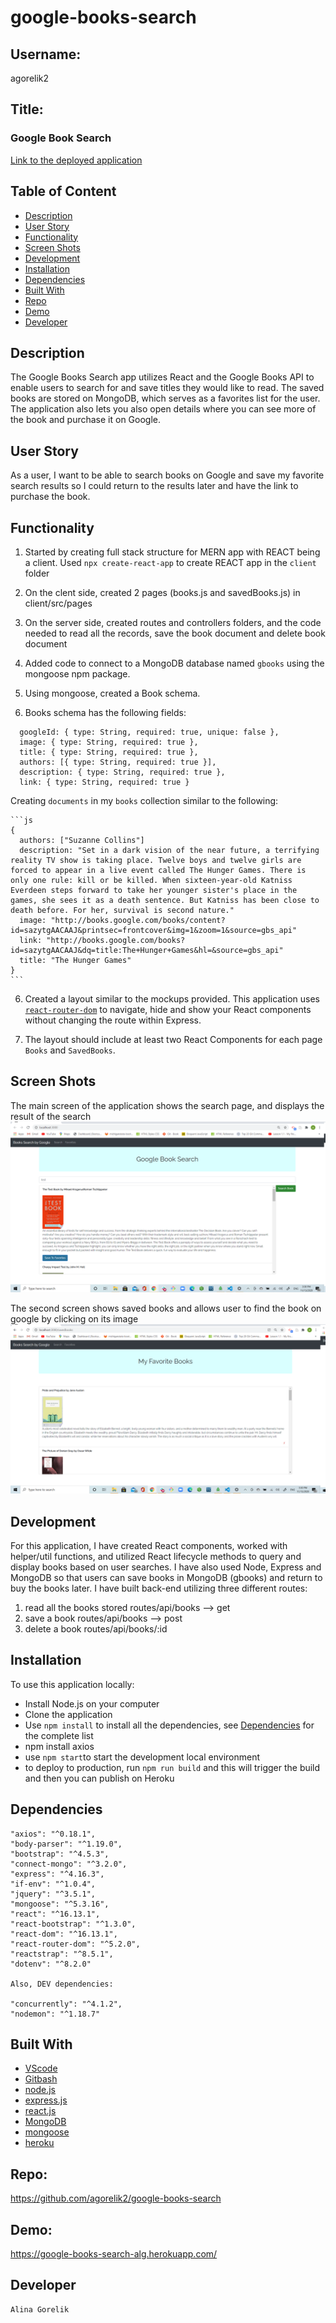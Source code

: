 # google-books-search

## Username:

agorelik2

## Title:

### Google Book Search

[Link to the deployed application](https://google-books-search-alg.herokuapp.com/)

## Table of Content

- [Description](#description)
- [User Story](#user-story)
- [Functionality](#functionality)
- [Screen Shots](#screen-shots)
- [Development](#development)
- [Installation](#installation)
- [Dependencies](#dependencies)
- [Built With](#built-with)
- [Repo](#repo)
- [Demo](#demo)
- [Developer](#developer)

## Description

The Google Books Search app utilizes React and the Google Books API to enable users to search for and save titles they would like to read. The saved books are stored on MongoDB, which serves as a favorites list for the user. The application also lets you also open details where you can see more of the book and purchase it on Google.

## User Story

As a user, I want to be able to search books on Google and save my favorite search results so I could return to the results later and have the link to purchase the book.

## Functionality

1. Started by creating full stack structure for MERN app with REACT being a client. Used `npx create-react-app` to create REACT app in the `client` folder

2. On the clent side, created 2 pages (books.js and savedBooks.js) in client/src/pages

3. On the server side, created routes and controllers folders, and the code needed to read all the records, save the book document and delete book document

4. Added code to connect to a MongoDB database named `gbooks` using the mongoose npm package.

5. Using mongoose, created a Book schema.

6. Books schema has the following fields:

```
  googleId: { type: String, required: true, unique: false },
  image: { type: String, required: true },
  title: { type: String, required: true },
  authors: [{ type: String, required: true }],
  description: { type: String, required: true },
  link: { type: String, required: true }
```

Creating `documents` in my `books` collection similar to the following:

    ```js
    {
      authors: ["Suzanne Collins"]
      description: "Set in a dark vision of the near future, a terrifying reality TV show is taking place. Twelve boys and twelve girls are forced to appear in a live event called The Hunger Games. There is only one rule: kill or be killed. When sixteen-year-old Katniss Everdeen steps forward to take her younger sister's place in the games, she sees it as a death sentence. But Katniss has been close to death before. For her, survival is second nature."
      image: "http://books.google.com/books/content?id=sazytgAACAAJ&printsec=frontcover&img=1&zoom=1&source=gbs_api"
      link: "http://books.google.com/books?id=sazytgAACAAJ&dq=title:The+Hunger+Games&hl=&source=gbs_api"
      title: "The Hunger Games"
    }
    ```

6. Created a layout similar to the mockups provided. This application uses [`react-router-dom`](https://github.com/reactjs/react-router) to navigate, hide and show your React components without changing the route within Express.

7. The layout should include at least two React Components for each page `Books` and `SavedBooks`.

## Screen Shots

The main screen of the application shows the search page, and displays the result of the search
![image-1](client/public/images/search.png)

The second screen shows saved books and allows user to find the book on google by clicking on its image
![image-1a](client/public/images/favorites.png)

## Development

For this application, I have created React components, worked with helper/util functions, and utilized React lifecycle methods to query and display books based on user searches. I have also used Node, Express and MongoDB so that users can save books in MongoDB (gbooks) and return to buy the books later.
I have built back-end utilizing three different routes:

1. read all the books stored routes/api/books --> get
2. save a book routes/api/books --> post
3. delete a book routes/api/books/:id

## Installation

To use this application locally:

- Install Node.js on your computer
- Clone the application
- Use `npm install` to install all the dependencies, see [Dependencies](#dependencies) for the complete list
- npm install axios
- use `npm start`to start the development local environment
- to deploy to production, run `npm run build` and this will trigger the build and then you can publish on Heroku

## Dependencies

    "axios": "^0.18.1",
    "body-parser": "^1.19.0",
    "bootstrap": "^4.5.3",
    "connect-mongo": "^3.2.0",
    "express": "^4.16.3",
    "if-env": "^1.0.4",
    "jquery": "^3.5.1",
    "mongoose": "^5.3.16",
    "react": "^16.13.1",
    "react-bootstrap": "^1.3.0",
    "react-dom": "^16.13.1",
    "react-router-dom": "^5.2.0",
    "reactstrap": "^8.5.1",
    "dotenv": "^8.2.0"

    Also, DEV dependencies:

    "concurrently": "^4.1.2",
    "nodemon": "^1.18.7"

## Built With

- [VScode](https://code.visualstudio.com/)
- [Gitbash](https://gitforwindows.org/)
- [node.js](https://nodejs.org/en/)
- [express.js](https://expressjs.com/)
- [react.js](https://reactjs.org/)
- [MongoDB](https://www.mongodb.com/)
- [mongoose](https://mongoosejs.com/)
- [heroku](https://dashboard.heroku.com/apps)

## Repo:

https://github.com/agorelik2/google-books-search

## Demo:

https://google-books-search-alg.herokuapp.com/

## Developer

    Alina Gorelik
